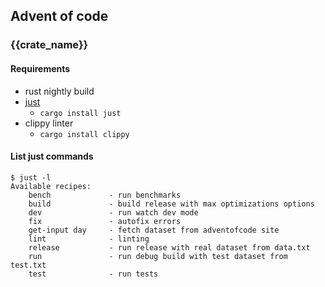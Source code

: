 ## Advent of code

### {{crate_name}}

#### Requirements
- rust nightly build
- [just](https://just.systems/man/en/)
  - `cargo install just`
- clippy linter
  - `cargo install clippy`

#### List just commands

```shell
$ just -l
Available recipes:
    bench             - run benchmarks
    build             - build release with max optimizations options
    dev               - run watch dev mode
    fix               - autofix errors
    get-input day     - fetch dataset from adventofcode site
    lint              - linting
    release           - run release with real dataset from data.txt
    run               - run debug build with test dataset from test.txt
    test              - run tests
```
